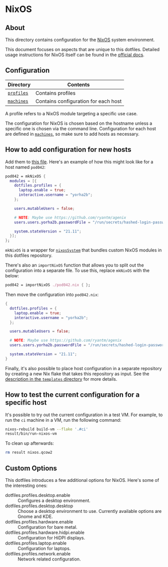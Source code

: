 # NixOS

## About

This directory contains configuration for the [NixOS][nixos] system environment.

This document focuses on aspects that are unique to this dotfiles. Detailed
usage instructions for NixOS itself can be found in the [official
docs][nixos-docs].

## Configuration

| Directory              | Contents                             |
| ---------------------- | ------------------------------------ |
| [`profiles`](profiles) | Contains profiles                    |
| [`machines`](machines) | Contains configuration for each host |

A profile refers to a NixOS module targeting a specific use case.

The configuration for NixOS is chosen based on the hostname unless a specific
one is chosen via the command line. Configuration for each host are defined in
[`machines`](machines), so make sure to add hosts as necessary.

## How to add configuration for new hosts

Add them to [this file](machines/default.nix). Here's an example of how this
might look like for a host named `pod042`:

```nix
pod042 = mkNixOS {
  modules = [{
    dotfiles.profiles = {
      laptop.enable = true;
      interactive.username = "yorha2b";
    };

    users.mutableUsers = false;

    # NOTE: Maybe use https://github.com/ryantm/agenix
    users.users.yorha2b.passwordFile = "/run/secrets/hashed-login-password";

    system.stateVersion = "21.11";
  }];
};
```

`mkNixOS` is a wrapper for [`nixosSystem`][nixos-system] that bundles custom
NixOS modules in this dotfiles repository.

There's also an `importNixOS` function that allows you to split out the
configuration into a separate file. To use this, replace `mkNixOS` with the
below:

```nix
pod042 = importNixOS ./pod042.nix { };
```

Then move the configuration into `pod042.nix`:

```nix
{
  dotfiles.profiles = {
    laptop.enable = true;
    interactive.username = "yorha2b";
  };

  users.mutableUsers = false;

  # NOTE: Maybe use https://github.com/ryantm/agenix
  users.users.yorha2b.passwordFile = "/run/secrets/hashed-login-password";

  system.stateVersion = "21.11";
}
```

Finally, it's also possible to place host configuration in a separate repository
by creating a new Nix flake that takes this repository as input. See the
[description in the `templates` directory](../templates) for more details.

## How to test the current configuration for a specific host

It's possible to try out the current configuration in a test VM. For example, to
run the `ci` machine in a VM, run the following command:

```bash
nixos-rebuild build-vm --flake '.#ci'
result/bin/run-nixos-vm
```

To clean up afterwards:

```bash
rm result nixos.qcow2
```

## Custom Options

This dotfiles introduces a few additional options for NixOS. Here's some of the
interesting ones:

<dl>
  <dt>dotfiles.profiles.desktop.enable</dt>
  <dd>
    Configures a desktop environment.
  </dd>
  <dt>dotfiles.profiles.desktop.desktop</dt>
  <dd>
    Choose a desktop environment to use. Currently available options are Gnome
    and KDE.
  </dd>
  <dt>dotfiles.profiles.hardware.enable</dt>
  <dd>
    Configuration for bare metal.
  </dd>
  <dt>dotfiles.profiles.hardware.hidpi.enable</dt>
  <dd>
    Configuration for HiDPI displays.
  </dd>
  <dt>dotfiles.profiles.laptop.enable</dt>
  <dd>
    Configuration for laptops.
  </dd>
  <dt>dotfiles.profiles.network.enable</dt>
  <dd>
    Network related configuration.
  </dd>
</dl>

[nixos]: https://nixos.org
[nixos-docs]: https://nixos.org/learn
[nixos-system]: https://nixos.wiki/wiki/Flakes
